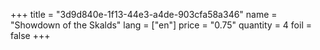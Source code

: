 +++
title = "3d9d840e-1f13-44e3-a4de-903cfa58a346"
name = "Showdown of the Skalds"
lang = ["en"]
price = "0.75"
quantity = 4
foil = false
+++
